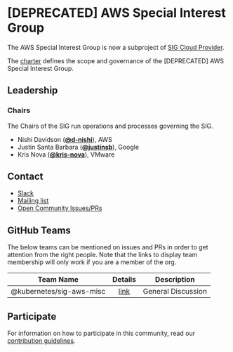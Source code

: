 <!---
This is an autogenerated file!

Please do not edit this file directly, but instead make changes to the
sigs.yaml file in the project root.

To understand how this file is generated, see https://git.k8s.io/community/generator/README.md
--->
# [DEPRECATED] AWS Special Interest Group

The AWS Special Interest Group is now a subproject of [SIG Cloud Provider](https://github.com/kubernetes/community/tree/master/sig-cloud-provider).

The [charter](charter.md) defines the scope and governance of the [DEPRECATED] AWS Special Interest Group.



## Leadership

### Chairs
The Chairs of the SIG run operations and processes governing the SIG.

* Nishi Davidson (**[@d-nishi](https://github.com/d-nishi)**), AWS
* Justin Santa Barbara (**[@justinsb](https://github.com/justinsb)**), Google
* Kris Nova (**[@kris-nova](https://github.com/kris-nova)**), VMware

## Contact
* [Slack](https://kubernetes.slack.com/messages/sig-aws)
* [Mailing list](https://groups.google.com/forum/#!forum/kubernetes-sig-aws)
* [Open Community Issues/PRs](https://github.com/kubernetes/community/labels/sig%2Faws)

## GitHub Teams

The below teams can be mentioned on issues and PRs in order to get attention from the right people.
Note that the links to display team membership will only work if you are a member of the org.

| Team Name | Details | Description |
| --------- |:-------:| ----------- |
| @kubernetes/sig-aws-misc | [link](https://github.com/orgs/kubernetes/teams/sig-aws-misc) | General Discussion |

<!-- BEGIN CUSTOM CONTENT -->
## Participate
For information on how to participate in this community, read our [contribution guidelines](CONTRIBUTING.md).
<!-- END CUSTOM CONTENT -->
